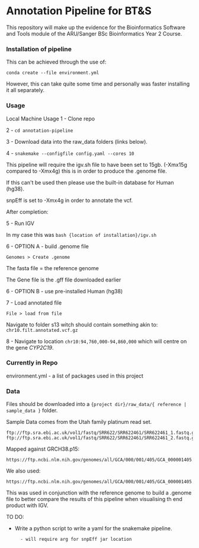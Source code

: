 # Annotation Pipeline for BT&S 

This repository will make up the evidence for the Bioinformatics Software and Tools module
of the ARU/Sanger BSc Bioinformatics Year 2 Course.

### Installation of pipeline
This can be achieved through the use of:

`conda create --file environment.yml`

However, this can take quite some time and personally was faster
installing it all separately.


### Usage

Local Machine Usage
1 - Clone repo

2 - `cd annotation-pipeline`

3 - Download data into the raw_data folders (links below).

4 - `snakemake --configfile config.yaml --cores 10`

This pipeline will require the igv.sh file to have been set to 15gb.
(-Xmx15g compared to -Xmx4g) this is in order to produce the .genome file.

If this can't be used then please use the built-in database for Human (hg38).

snpEff is set to -Xmx4g in order to annotate the vcf.

After completion:

5 - Run IGV

In my case this was `bash {location of installation}/igv.sh`

6 - OPTION A - build .genome file

`Genomes > Create .genome`

The fasta file = the reference genome

The Gene file is the .gff file downloaded earlier

6 - OPTION B - use pre-installed Human (hg38)

7 - Load annotated file

`File > load from file`

Navigate to folder s13 witch should contain something akin to:
`chr10.filt.annotated.vcf.gz`

8 - Navigate to location `chr10:94,760,000-94,860,000` 
which will centre on the gene _CYP2C19_.

### Currently in Repo
environment.yml - a list of packages used in this project

### Data
Files should be downloaded into a `{project dir}/raw_data/{ reference | sample_data }` folder.

Sample Data comes from the Utah family platinum read set.
```
ftp://ftp.sra.ebi.ac.uk/vol1/fastq/SRR622/SRR622461/SRR622461_1.fastq.gz
ftp://ftp.sra.ebi.ac.uk/vol1/fastq/SRR622/SRR622461/SRR622461_2.fastq.gz
```

Mapped against GRCH38.p15:
```
https://ftp.ncbi.nlm.nih.gov/genomes/all/GCA/000/001/405/GCA_000001405.15_GRCh38/seqs_for_alignment_pipelines.ucsc_ids/GCA_000001405.15_GRCh38_full_analysis_set.fna.gz
```

We also used:
```
https://ftp.ncbi.nlm.nih.gov/genomes/all/GCA/000/001/405/GCA_000001405.15_GRCh38/seqs_for_alignment_pipelines.ucsc_ids/GCA_000001405.15_GRCh38_full_analysis_set.refseq_annotation.gff.gz
```

This was used in conjunction with the reference genome to
build a .genome file to better compare the results of this pipeline when
visualising th end product with IGV.

TO DO:
- Write a python script to write a yaml for the snakemake pipeline.
        
        - will require arg for snpEff jar location